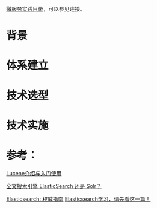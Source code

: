 [微服务实践目录](https://www.jianshu.com/p/f3d5a02757f1)，可以参见连接。

# 背景

# 体系建立

# 技术选型

# 技术实施

# 参考：
[Lucene介绍与入门使用](https://www.cnblogs.com/xiaobai1226/p/7652093.html)

[全文搜索引擎 ElasticSearch 还是 Solr？](https://www.cnblogs.com/jajian/p/9801154.html)

[Elasticsearch: 权威指南](https://www.elastic.co/guide/cn/elasticsearch/guide/current/index.html)
[Elasticsearch学习，请先看这一篇！](https://www.jianshu.com/p/46e65bc142f0)
